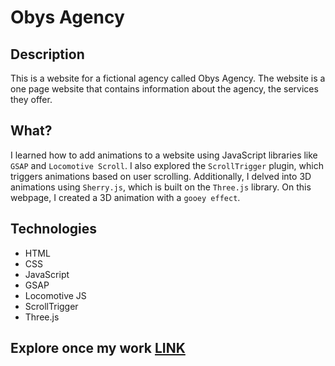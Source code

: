 # Obys Agency

## Description
This is a website for a fictional agency called Obys Agency. The website is a one page website that contains information about the agency, the services they offer.

## What?
I learned how to add animations to a website using JavaScript libraries like ```GSAP``` and ```Locomotive Scroll```. I also explored the ```ScrollTrigger``` plugin, which triggers animations based on user scrolling. Additionally, I delved into 3D animations using ```Sherry.js```, which is built on the ```Three.js``` library. On this webpage, I created a 3D animation with a ```gooey effect```.

## Technologies
- HTML
- CSS
- JavaScript
- GSAP
- Locomotive JS
- ScrollTrigger
- Three.js

## Explore once my work [LINK](https://opdsbanasya.github.io/obys-agency/)


